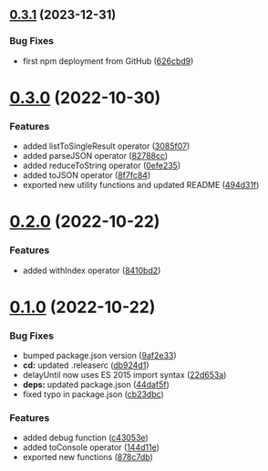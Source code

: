 ## [0.3.1](https://github.com/rxtoolkit/utils/compare/v0.3.0...v0.3.1) (2023-12-31)


### Bug Fixes

* first npm deployment from GitHub ([626cbd9](https://github.com/rxtoolkit/utils/commit/626cbd932cdfbf6652280d9a8e7282528d7faad5))

# [0.3.0](https://github.com/buccaneerai/rxjs-utils/compare/v0.2.0...v0.3.0) (2022-10-30)


### Features

* added listToSingleResult operator ([3085f07](https://github.com/buccaneerai/rxjs-utils/commit/3085f07c287a0e943e89491bb9987711f492211d))
* added parseJSON operator ([82788cc](https://github.com/buccaneerai/rxjs-utils/commit/82788cc431657e1fd5f230c6d6c14ed9b3e89f99))
* added reduceToString operator ([0efe235](https://github.com/buccaneerai/rxjs-utils/commit/0efe2356d71ac280ac9502065bb6dda4c51b78fb))
* added toJSON operator ([8f7fc84](https://github.com/buccaneerai/rxjs-utils/commit/8f7fc84ecccd7f38ecb2c8f09f3a1124e109945c))
* exported new utility functions and updated README ([494d31f](https://github.com/buccaneerai/rxjs-utils/commit/494d31f4c54b43272715f574b4e38f26f2f40aba))

# [0.2.0](https://github.com/buccaneerai/rxjs-utils/compare/v0.1.0...v0.2.0) (2022-10-22)


### Features

* added withIndex operator ([8410bd2](https://github.com/buccaneerai/rxjs-utils/commit/8410bd2a38e633be68a3258c76df097b80837481))

# [0.1.0](https://github.com/buccaneerai/rxjs-utils/compare/v0.0.0...v0.1.0) (2022-10-22)


### Bug Fixes

* bumped package.json version ([9af2e33](https://github.com/buccaneerai/rxjs-utils/commit/9af2e332e90357c4a2934681d8b25641985460eb))
* **cd:** updated .releaserc ([db924d1](https://github.com/buccaneerai/rxjs-utils/commit/db924d133a403aeb98f525fd457c0070899f5aae))
* delayUntil now uses ES 2015 import syntax ([22d653a](https://github.com/buccaneerai/rxjs-utils/commit/22d653a8acfc3a634f0adc06b5be03cc8dc1d32c))
* **deps:** updated package.json ([44daf5f](https://github.com/buccaneerai/rxjs-utils/commit/44daf5fa1948fe1f939a5100b779dcbbddaa29fb))
* fixed typo in package.json ([cb23dbc](https://github.com/buccaneerai/rxjs-utils/commit/cb23dbcf005b1475e09322455e1303c01b48f0a5))


### Features

* added debug function ([c43053e](https://github.com/buccaneerai/rxjs-utils/commit/c43053e1751989c2da7b6e90feb41b5684badbba))
* added toConsole operator ([144d11e](https://github.com/buccaneerai/rxjs-utils/commit/144d11e451d6e30e7eb32c67497a0ea64d6c5e75))
* exported new functions ([878c7db](https://github.com/buccaneerai/rxjs-utils/commit/878c7db27a17673613a680f43a685b88ec03e391))
